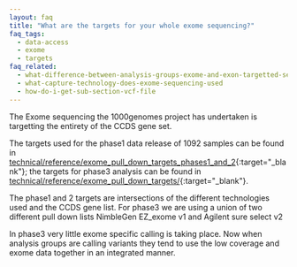 ```yaml
---
layout: faq
title: "What are the targets for your whole exome sequencing?"
faq_tags:
  - data-access
  - exome
  - targets
faq_related:
  - what-difference-between-analysis-groups-exome-and-exon-targetted-sequence-index
  - what-capture-technology-does-exome-sequencing-used
  - how-do-i-get-sub-section-vcf-file
---
```

                    
The Exome sequencing the 1000genomes project has undertaken is targetting the entirety of the CCDS gene set.

The targets used for the phase1 data release of 1092 samples can be found in  [technical/reference/exome_pull_down_targets_phases1_and_2](ftp://ftp.1000genomes.ebi.ac.uk/vol1/ftp/technical/reference/exome_pull_down_targets_phases1_and_2/){:target="_blank"}; the targets for phase3 analysis can be found in [technical/reference/exome_pull_down_targets/](ftp://ftp.1000genomes.ebi.ac.uk/vol1/ftp/technical/reference/exome_pull_down_targets/){:target="_blank"}.

The phase1 and 2 targets are intersections of the different technologies used and the CCDS gene list. For phase3 we are using a union of two different pull down lists NimbleGen EZ_exome v1 and Agilent sure select v2

In phase3 very little exome specific calling is taking place. Now when analysis groups are calling variants they tend to use the low coverage and exome data together in an integrated manner.
